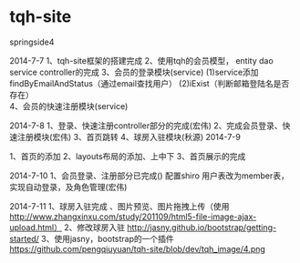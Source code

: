 tqh-site
========
springside4 

2014-7-7
1、tqh-site框架的搭建完成
2、使用tqh的会员模型，
	entity
	dao
	service
	controller的完成
3、会员的登录模块(service)
	(1)service添加findByEmailAndStatus（通过email查找用户）
	(2)iExist（判断邮箱登陆名是否存在）	
4、会员的快速注册模块(service)

2014-7-8
1、登录、快速注册controller部分的完成(宏伟)
2、完成会员登录、快速注册模块(宏伟)
3、首页跳转
4、球房入驻模块(秋源)
2014-7-9

1、首页的添加
2、layouts布局的添加、上中下
3、首页展示的完成

2014-7-10
1、会员登录、注册部分已完成()
配置shiro 用户表改为member表，实现自动登录，及角色管理(宏伟)

2014-7-11
1、球房入驻完成  、图片预览、图片拖拽上传（使用 http://www.zhangxinxu.com/study/201109/html5-file-image-ajax-upload.html）
2、修改球房入驻 http://jasny.github.io/bootstrap/getting-started/
3、使用jasny，bootstrap的一个插件
https://github.com/pengqiuyuan/tqh-site/blob/dev/tqh_image/4.png
